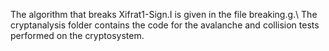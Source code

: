 The algorithm that breaks Xifrat1-Sign.I is given in the file breaking.g.\\
The cryptanalysis folder contains the code for the avalanche and collision tests performed on the cryptosystem.
